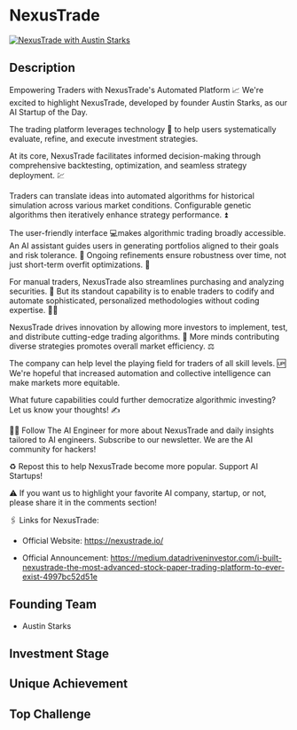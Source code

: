 # NexusTrade
[![NexusTrade with Austin Starks](https://img.youtube.com/vi/xNW2ZumgMPE/0.jpg)](https://www.youtube.com/watch?v=xNW2ZumgMPE)

## Description
Empowering Traders with NexusTrade's Automated Platform 📈 We're excited to highlight NexusTrade, developed by founder Austin Starks, as our AI Startup of the Day.

The trading platform leverages technology 🤖 to help users systematically evaluate, refine, and execute investment strategies.

At its core, NexusTrade facilitates informed decision-making through comprehensive backtesting, optimization, and seamless strategy deployment. 💹

Traders can translate ideas into automated algorithms for historical simulation across various market conditions.️ Configurable genetic algorithms then iteratively enhance strategy performance. ⏫

The user-friendly interface 💻makes algorithmic trading broadly accessible. An AI assistant guides users in generating portfolios aligned to their goals and risk tolerance. 🎯 Ongoing refinements ensure robustness over time, not just short-term overfit optimizations. 🔁

For manual traders, NexusTrade also streamlines purchasing and analyzing securities. 📃 But its standout capability is to enable traders to codify and automate sophisticated, personalized methodologies without coding expertise. 👷‍♀️

NexusTrade drives innovation by allowing more investors to implement, test, and distribute cutting-edge trading algorithms. 🧪 More minds contributing diverse strategies promotes overall market efficiency. ⚖️

The company can help level the playing field for traders of all skill levels. 🆙 We're hopeful that increased automation and collective intelligence can make markets more equitable.

What future capabilities could further democratize algorithmic investing? Let us know your thoughts! ✍️

🧙🏽 Follow The AI Engineer for more about NexusTrade and daily insights tailored to AI engineers. Subscribe to our newsletter. We are the AI community for hackers!

♻️ Repost this to help NexusTrade become more popular. Support AI Startups!

⚠️ If you want us to highlight your favorite AI company, startup, or not, please share it in the comments section!

🖇️ Links for NexusTrade:

* Official Website: https://nexustrade.io/

* Official Announcement: https://medium.datadriveninvestor.com/i-built-nexustrade-the-most-advanced-stock-paper-trading-platform-to-ever-exist-4997bc52d51e

## Founding Team
- Austin Starks

## Investment Stage
## Unique Achievement
## Top Challenge
